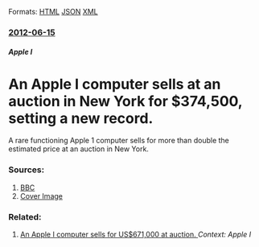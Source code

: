 
Formats: [HTML](/news/2012/06/15/an-apple-i-computer-sells-at-an-auction-in-new-york-for-374-500-setting-a-new-record.html)  [JSON](/news/2012/06/15/an-apple-i-computer-sells-at-an-auction-in-new-york-for-374-500-setting-a-new-record.json)  [XML](/news/2012/06/15/an-apple-i-computer-sells-at-an-auction-in-new-york-for-374-500-setting-a-new-record.xml)  

### [2012-06-15](/news/2012/06/15/index.md)

##### Apple I
# An Apple I computer sells at an auction in New York for $374,500, setting a new record. 

A rare functioning Apple 1 computer sells for more than double the estimated price at an auction in New York.


### Sources:

1. [BBC](http://www.bbc.com/news/technology-18456746)
1. [Cover Image](https://ichef-1.bbci.co.uk/news/1024/media/images/60937000/jpg/_60937203_apple1.jpg)

### Related:

1. [An Apple I computer sells for US$671,000 at auction. ](/news/2013/05/25/an-apple-i-computer-sells-for-us-671-000-at-auction.md) _Context: Apple I_
